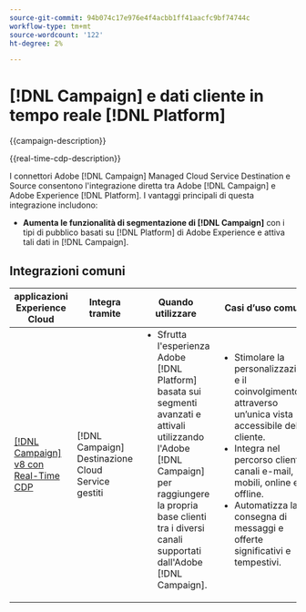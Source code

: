 ```yaml
---
source-git-commit: 94b074c17e976e4f4acbb1ff41aacfc9bf74744c
workflow-type: tm+mt
source-wordcount: '122'
ht-degree: 2%

---
```



# [!DNL Campaign] e dati cliente in tempo reale [!DNL Platform]

{{campaign-description}}

{{real-time-cdp-description}}

I connettori Adobe [!DNL Campaign] Managed Cloud Service Destination e Source consentono l&#39;integrazione diretta tra Adobe [!DNL Campaign] e Adobe Experience [!DNL Platform]. I vantaggi principali di questa integrazione includono:

+ **Aumenta le funzionalità di segmentazione di [!DNL Campaign]** con i tipi di pubblico basati su [!DNL Platform] di Adobe Experience e attiva tali dati in [!DNL Campaign].

## Integrazioni comuni

<table>
    <thead>
        <tr>
            <th>applicazioni Experience Cloud</th>
            <th>Integra tramite</th>
            <th>Quando utilizzare</th>
            <th>Casi d’uso comuni</th>
        </tr>
    </thead>
    <tbody>
        <tr>
            <td><a href="../../integrations/tutorials/campaign-rtcdp/campaign-v8-real-time-cdp.md" target="_blank" rel="noreferrer">[!DNL Campaign] v8 con Real-Time CDP</a></td>
            <td>[!DNL Campaign] Destinazione Cloud Service gestiti</td>
            <td>
                <ul style="margin-top: 0;">
                    <li>Sfrutta l'esperienza Adobe [!DNL Platform] basata sui segmenti avanzati e attivali utilizzando l'Adobe [!DNL Campaign] per raggiungere la propria base clienti tra i diversi canali supportati dall'Adobe [!DNL Campaign].</li>
                </ul>
            </td>
            <td>
              <ul style="margin-top: 0;">
                <li>Stimolare la personalizzazione e il coinvolgimento attraverso un’unica vista accessibile del cliente.</li>
                <li>Integra nel percorso clienti canali e-mail, mobili, online e offline.</li>
                <li>Automatizza la consegna di messaggi e offerte significativi e tempestivi.</li>
               <ul style="margin-top: 0;">
            </td>
        </tr>              
    </tbody>          
</table>
